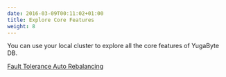 ```yaml
---
date: 2016-03-09T00:11:02+01:00
title: Explore Core Features
weight: 8
---
```


 You can use your local cluster to explore all the core features of YugaByte DB.

<a class="section-link" href="/community-edition/explore/fault-tolerance">
  Fault Tolerance
</a>

<a class="section-link" href="/community-edition/explore/auto-rebalancing">
  Auto Rebalancing
 </a>
